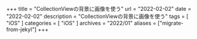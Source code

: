 +++
title =  "CollectionViewの背景に画像を使う"
url = "2022-02-02"
date = "2022-02-02"
description = "CollectionViewの背景に画像を使う"
tags = [
  "iOS"
]
categories = [
  "iOS"
]
archives = "2022/01"
aliases = ["migrate-from-jekyl"]
+++

<br>

